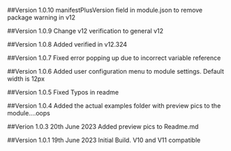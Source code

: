 ##Version 1.0.10
manifestPlusVersion field in module.json to remove package warning in v12

##Version 1.0.9
Change v12 verification to general v12

##Version 1.0.8
Added verified in v12.324

##Version 1.0.7
Fixed error popping up due to incorrect variable reference

##Version 1.0.6
Added user configuration menu to module settings.  Default width is 12px

##Version 1.0.5
Fixed Typos in readme

##Version 1.0.4
Added the actual examples folder with preview pics to the module....oops

##Verion 1.0.3
20th June 2023
Added preview pics to Readme.md

##Version 1.0.1
19th June 2023
Initial Build.  V10 and V11 compatible
